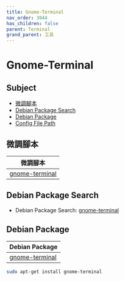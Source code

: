```yaml
---
title: Gnome-Terminal
nav_order: 3044
has_children: false
parent: Terminal
grand_parent: 工具
---
```



# Gnome-Terminal


## Subject

* [微調腳本](#微調腳本)
* [Debian Package Search](#debian-package-search)
* [Debian Package](#debian-package)
* [Config File Path](#config-file-path)


## 微調腳本

| 微調腳本 |
| --- |
| [gnome-terminal](https://github.com/samwhelp/debian-adjustment/tree/main/prototype/tool/gnome-terminal) |


## Debian Package Search

* Debian Package Search: [gnome-terminal](https://packages.debian.org/search?searchon=names&keywords=gnome-terminal)


## Debian Package

| Debian Package |
| --- |
| [gnome-terminal](https://packages.debian.org/stable/gnome-terminal) |

``` sh
sudo apt-get install gnome-terminal
```
